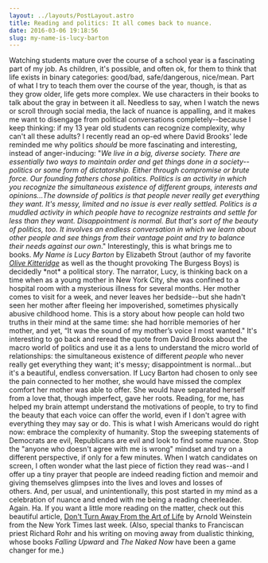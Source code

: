 ```yaml
---
layout: ../layouts/PostLayout.astro
title: Reading and politics: It all comes back to nuance.
date: 2016-03-06 19:18:56
slug: my-name-is-lucy-barton
---
```


Watching students mature over the course of a school year is a fascinating part of my job. As children, it's possible, and often ok, for them to think that life exists in binary categories: good/bad, safe/dangerous, nice/mean. Part of what I try to teach them over the course of the year, though, is that as they grow older, life gets more complex. We use characters in their books to talk about the gray in between it all. Needless to say, when I watch the news or scroll through social media, the lack of nuance is appalling, and it makes me want to disengage from political conversations completely--because I keep thinking: if my 13 year old students can recognize complexity, why can't all these adults? I recently read an op-ed where David Brooks' lede reminded me why politics _should_ be more fascinating and interesting, instead of anger-inducing: "_We live in a big, diverse society. There are essentially two ways to maintain order and get things done in a society--politics or some form of dictatorship. Either through compromise or brute force. Our founding fathers chose politics. Politics is an activity in which you recognize the simultaneous existence of different groups, interests and opinions...The downside of politics is that people never really get everything they want. It's messy, limited and no issue is ever really settled. Politics is a muddled activity in which people have to recognize restraints and settle for less than they want. Disappointment is normal. But that's sort of the beauty of politics, too. It involves an endless conversation in which we learn about other people and see things from their vantage point and try to balance their needs against our own_." Interestingly, this is what brings me to books. _My Name is Lucy Barton_ by Elizabeth Strout (author of my favorite _[Olive Kitteridge](http://akindoflibrary.com/likability-my-love-of-olive-kitteridge/)_ as well as the thought provoking The Burgess Boys) is decidedly \*not\* a political story. The narrator, Lucy, is thinking back on a time when as a young mother in New York City, she was confined to a hospital room with a mysterious illness for several months. Her mother comes to visit for a week, and never leaves her bedside--but she hadn't seen her mother after fleeing her impoverished, sometimes physically abusive childhood home. This is a story about how people can hold two truths in their mind at the same time: she had horrible memories of her mother, and yet, “It was the sound of my mother’s voice I most wanted." It's interesting to go back and reread the quote from David Brooks about the macro world of politics and use it as a lens to understand the micro world of relationships: the simultaneous existence of different _people_ who never really get everything they want; it's messy; disappointment is normal...but it's a beautiful, endless conversation. If Lucy Barton had chosen to only see the pain connected to her mother, she would have missed the complex comfort her mother was able to offer. She would have separated herself from a love that, though imperfect, gave her roots. Reading, for me, has helped my brain attempt understand the motivations of people, to try to find the beauty that each voice can offer the world, even if I don't agree with everything they may say or do. This is what I wish Americans would do right now: embrace the complexity of humanity. Stop the sweeping statements of Democrats are evil, Republicans are evil and look to find some nuance. Stop the "anyone who doesn't agree with me is wrong" mindset and try on a different perspective, if only for a few minutes. When I watch candidates on screen, I often wonder what the last piece of fiction they read was--and I offer up a tiny prayer that people are indeed reading fiction and memoir and giving themselves glimpses into the lives and loves and losses of others. And, per usual, and unintentionally, this post started in my mind as a celebration of nuance and ended with me being a reading cheerleader. Again. Ha. If you want a little more reading on the matter, check out this beautiful article, [Don't Turn Away From the Art of Life](http://www.nytimes.com/2016/02/24/opinion/dont-turn-away-from-the-art-of-life.html) by Arnold Weinstein from the New York Times last week. (Also, special thanks to Franciscan priest Richard Rohr and his writing on moving away from dualistic thinking, whose books _Falling Upward_ and _The Naked Now_ have been a game changer for me.)